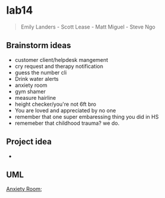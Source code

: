 # lab14
> Emily Landers - Scott Lease - Matt Miguel - Steve Ngo

## Brainstorm ideas

  - customer client/helpdesk mangement 
  - cry request and therapy notification
  - guess the number cli
  - Drink water alerts
  - anxiety room
  - gym shamer
  - measure hairline 
  - height checker/you're not 6ft bro
  - You are loved and appreciated by no one
  - remember that one super embaressing thing you did in HS
  - rememeber that childhood trauma? we do.

## Project idea
  
 - 

## UML

[Anxiety Room](assets/anxrm.png);
